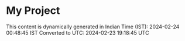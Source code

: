 # My Project

This content is dynamically generated in Indian Time (IST): 2024-02-24 00:48:45 IST
Converted to UTC: 2024-02-23 19:18:45 UTC
